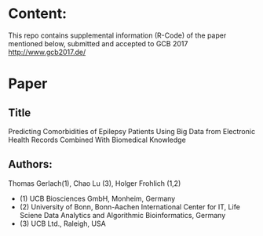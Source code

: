 # Content:
This repo contains supplemental information (R-Code) of the paper mentioned below, submitted and accepted to GCB 2017 http://www.gcb2017.de/

# Paper
## Title
Predicting Comorbidities of Epilepsy Patients Using Big Data from Electronic Health Records Combined With Biomedical Knowledge

## Authors:
Thomas Gerlach(1), Chao Lu (3), Holger Frohlich (1,2) 
* (1) UCB Biosciences GmbH, Monheim, Germany
* (2) University of Bonn, Bonn-Aachen International Center for IT, Life Sciene Data Analytics and Algorithmic Bioinformatics, Germany
* (3) UCB Ltd., Raleigh, USA
